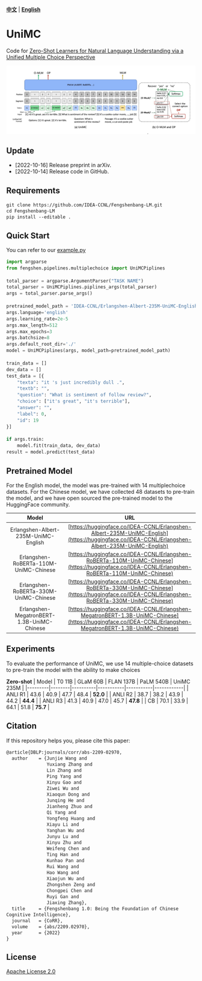 [**中文**](./README.md) | [**English**](./README_en.md)
# UniMC
Code for  [Zero-Shot Learners for Natural Language Understanding via a Unified Multiple Choice Perspective]()



![](./unimc.jpg)

## Update
- [2022-10-16] Release preprint in arXiv.
- [2022-10-14] Release code in GitHub.

## Requirements


```shell
git clone https://github.com/IDEA-CCNL/Fengshenbang-LM.git
cd Fengshenbang-LM
pip install --editable .
```

## Quick Start
You can refer to our [example.py]()

```python
import argparse
from fengshen.pipelines.multiplechoice import UniMCPiplines

total_parser = argparse.ArgumentParser("TASK NAME")
total_parser = UniMCPiplines.piplines_args(total_parser)
args = total_parser.parse_args()
    
pretrained_model_path = 'IDEA-CCNL/Erlangshen-Albert-235M-UniMC-English'
args.language='english'
args.learning_rate=2e-5
args.max_length=512
args.max_epochs=3
args.batchsize=8
args.default_root_dir='./'
model = UniMCPiplines(args, model_path=pretrained_model_path)

train_data = [] 
dev_data = [] 
test_data = [{
	"texta": "it 's just incredibly dull .",
	"textb": "",
	"question": "What is sentiment of follow review?",
	"choice": ["it's great", "it's terrible"],
	"answer": "",
	"label": 0,
	"id": 19
}]

if args.train:
	model.fit(train_data, dev_data)
result = model.predict(test_data)
```
## Pretrained Model
For the English model, the model was pre-trained with 14 multiplechoice datasets. For the Chinese model, we have collected 48 datasets to pre-train the model, and we have open sourced the pre-trained model to the HuggingFace community.

| Model | URL   |
|:---------:|:--------------:|
| Erlangshen-Albert-235M-UniMC-English  | [https://huggingface.co/IDEA-CCNL/Erlangshen-Albert-235M-UniMC-English](https://huggingface.co/IDEA-CCNL/Erlangshen-Albert-235M-UniMC-English)   |
| Erlangshen-RoBERTa-110M-UniMC-Chinese  | [https://huggingface.co/IDEA-CCNL/Erlangshen-RoBERTa-110M-UniMC-Chinese](https://huggingface.co/IDEA-CCNL/Erlangshen-RoBERTa-110M-UniMC-Chinese)       |
| Erlangshen-RoBERTa-330M-UniMC-Chinese  | [https://huggingface.co/IDEA-CCNL/Erlangshen-RoBERTa-330M-UniMC-Chinese](https://huggingface.co/IDEA-CCNL/Erlangshen-RoBERTa-330M-UniMC-Chinese)   |
| Erlangshen-MegatronBERT-1.3B-UniMC-Chinese  | [https://huggingface.co/IDEA-CCNL/Erlangshen-MegatronBERT-1.3B-UniMC-Chinese](https://huggingface.co/IDEA-CCNL/Erlangshen-MegatronBERT-1.3B-UniMC-Chinese)       |


## Experiments
To evaluate the performance of UniMC, we use 14 multiple-choice datasets to pre-train the model with the ability to make choices

**Zero-shot**
| Model   | T0 11B | GLaM 60B | FLAN 137B | PaLM 540B | UniMC 235M |
|---------|--------|----------|-----------|-----------|------------|
| ANLI R1 | 43.6   | 40.9     | 47.7      | 48.4      | **52.0**         |
| ANLI R2 | 38.7   | 38.2     | 43.9      | 44.2      | **44.4**       |
| ANLI R3 | 41.3   | 40.9     | 47.0        | 45.7      | **47.8**       |
| CB      | 70.1   | 33.9     | 64.1      | 51.8      | **75.7**       |

## Citation
If this repository helps you, please cite this paper:

```text
@article{DBLP:journals/corr/abs-2209-02970,
  author    = {Junjie Wang and
               Yuxiang Zhang and
               Lin Zhang and
               Ping Yang and
               Xinyu Gao and
               Ziwei Wu and
               Xiaoqun Dong and
               Junqing He and
               Jianheng Zhuo and
               Qi Yang and
               Yongfeng Huang and
               Xiayu Li and
               Yanghan Wu and
               Junyu Lu and
               Xinyu Zhu and
               Weifeng Chen and
               Ting Han and
               Kunhao Pan and
               Rui Wang and
               Hao Wang and
               Xiaojun Wu and
               Zhongshen Zeng and
               Chongpei Chen and
               Ruyi Gan and
               Jiaxing Zhang},
  title     = {Fengshenbang 1.0: Being the Foundation of Chinese Cognitive Intelligence},
  journal   = {CoRR},
  volume    = {abs/2209.02970},
  year      = {2022}
}
```

## License

[Apache License 2.0](https://github.com/IDEA-CCNL/Fengshenbang-LM/blob/main/LICENSE)

